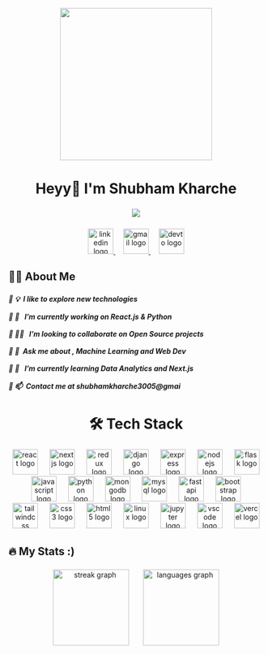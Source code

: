 <br clear="both">

<div align="center">
  <img height="300" src="https://res.cloudinary.com/superfolio/image/upload/v1620689979/68747470733a2f2f692e70696e696d672e636f6d2f6f726967696e616c732f63362f33332f63322f63363333633230656465383266306530636564376435373064626533613166332e676966_yjuh2s.gif"  />
</div>

###

<h1 align="center">Heyy👋 I'm Shubham Kharche</h1>

###

<div align="center">
  <img src="https://visitor-badge.laobi.icu/badge?page_id=OnShubham.OnShubham&"  />
</div>

###

<div align="center">
  <a href="https://www.linkedin.com/in/shubhamkharche/" target="_blank">
    <img src="https://img.shields.io/static/v1?message=LinkedIn&logo=linkedin&label=&color=0077B5&logoColor=white&labelColor=&style=for-the-badge" height="50" alt="linkedin logo"  />
  </a> &nbsp &nbsp
  <a href="shubhamkharche3005@gmail.com" target="_blank">
    <img src="https://img.shields.io/static/v1?message=Gmail&logo=gmail&label=&color=D14836&logoColor=white&labelColor=&style=for-the-badge" height="50" alt="gmail logo"  />
  </a> &nbsp &nbsp
  <a href="https://shubham-kharche.gitbook.io/portfolio/" target="_blank">
    <img src="https://img.shields.io/static/v1?message=portfolio&logo=dev.to&label=&color=603cba&logoColor=white&labelColor=&style=for-the-badge" height="50" alt="devto logo"  />
  </a>
</div>

###

<h2 align="left">👩‍💻  About Me</h2>

###

<h5 align="left">🔸 💡 &nbsp;I like to explore new technologies <br><br>🔸  🔭 &nbsp; I’m currently working on React.js & Python<br><br>🔸  🧑‍💻 &nbsp; I’m looking to collaborate on Open Source projects<br><br> 🔸  💬  &nbsp;Ask me about , Machine Learning and Web Dev<br><br>🔸   🌱 &nbsp I’m currently learning Data Analytics and Next.js<br><br>🔸    📫  &nbsp;Contact me at  shubhamkharche3005@gmai </h5>

###

<h1 align="center">🛠 Tech Stack</h1>

###

<div align="center">
  <img src="https://skillicons.dev/icons?i=react" height="50" alt="react logo"  />
  <img width="15" />
  <img src="https://skillicons.dev/icons?i=nextjs" height="50" alt="nextjs logo"  />
  <img width="15" />
  <img src="https://skillicons.dev/icons?i=redux" height="50" alt="redux logo"  />
  <img width="15" />
  <img src="https://skillicons.dev/icons?i=django" height="50" alt="django logo"  />
  <img width="15" />
  <img src="https://skillicons.dev/icons?i=express" height="50" alt="express logo"  />
  <img width="15" />
  <img src="https://skillicons.dev/icons?i=nodejs" height="50" alt="nodejs logo"  />
  <img width="15" />
  <img src="https://skillicons.dev/icons?i=flask" height="50" alt="flask logo"  />
  <img width="15" />
  <img src="https://skillicons.dev/icons?i=js" height="50" alt="javascript logo"  />
  <img width="15" />
  <img src="https://skillicons.dev/icons?i=py" height="50" alt="python logo"  />
  <img width="15" />
  <img src="https://skillicons.dev/icons?i=mongodb" height="50" alt="mongodb logo"  />
  <img width="15" />
  <img src="https://skillicons.dev/icons?i=mysql" height="50" alt="mysql logo"  />
  <img width="15" />
  <img src="https://skillicons.dev/icons?i=fastapi" height="50" alt="fastapi logo"  />
  <img width="15" />
  <img src="https://cdn.jsdelivr.net/gh/devicons/devicon/icons/bootstrap/bootstrap-original.svg" height="50" alt="bootstrap logo"  />
  <img width="15" />
  <img src="https://skillicons.dev/icons?i=tailwind" height="50" alt="tailwindcss logo"  />
  <img width="15" />
  <img src="https://skillicons.dev/icons?i=css" height="50" alt="css3 logo"  />
  <img width="15" />
  <img src="https://skillicons.dev/icons?i=html" height="50" alt="html5 logo"  />
  <img width="15" />
  <img src="https://skillicons.dev/icons?i=linux" height="50" alt="linux logo"  />
  <img width="15" />
  <img src="https://cdn.jsdelivr.net/gh/devicons/devicon/icons/jupyter/jupyter-original.svg" height="50" alt="jupyter logo"  />
  <img width="15" />
  <img src="https://skillicons.dev/icons?i=vscode" height="50" alt="vscode logo"  />
  <img width="15" />
  <img src="https://skillicons.dev/icons?i=vercel" height="50" alt="vercel logo"  />
</div>

###

<h2 align="left">🔥   My Stats :)</h2>

###

<div align="center">
  <img src="https://streak-stats.demolab.com?user=OnShubham&locale=en&mode=daily&theme=dark&hide_border=false&border_radius=10&order=3" height="150" alt="streak graph"  /> &nbsp &nbsp &nbsp
  <img src="https://github-readme-stats.vercel.app/api/top-langs?username=OnShubham&locale=en&hide_title=false&layout=compact&card_width=320&langs_count=6&theme=merko&hide_border=false&order=2" height="150" alt="languages graph"  />
</div>

###
